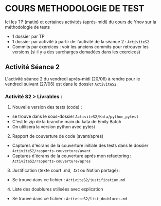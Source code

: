 # COURS METHODOLOGIE DE TEST

Ici les TP (matin) et certaines activités (aprés-midi) du cours de Ynov sur la méthodologie de tests
- 1 dossier par TP
- 1 dossier par activité à partir de l'activité de la séance 2 : `ActiviteS2`
- Commits par exercices : voir les anciens commits pour retrouver les versions (si il y a des surcharges demadées dans les exercices)

## Activité Séance 2

L'activité séance 2 du vendredi aprés-midi (20/06) à rendre pour le vendredi suivant (27/06) est dans le dossier `ActiviteS2`.

### Activité S2 > Livrables : 

1. Nouvelle version des tests (code) : 
- se trouve dans le sous-dossier `ActiviteS2/Kata/python_pytest` 
- C'est le zip de la branche main du kata de Emily Batch
- On utilisera la version python avec pytest

2. Rapport de couverture de code (avant/après)
- Captures d'écrans de la couverture initiale des tests dans le dossier `ActiviteS2/rapports-couverture/avant` 
- Captures d'écrans de la couverture aprés mon refactoring : `ActiviteS2/rapports-couverture/apres`

3. Justification (texte court .md, .txt ou Notion partagé) : 
- Se trouve dans ce fichier : `ActiviteS2/justification.md`

4. Liste des doublures utilisées avec explication
- Se trouve dans ce fichier : `ActiviteS2/list_doublures.md`
